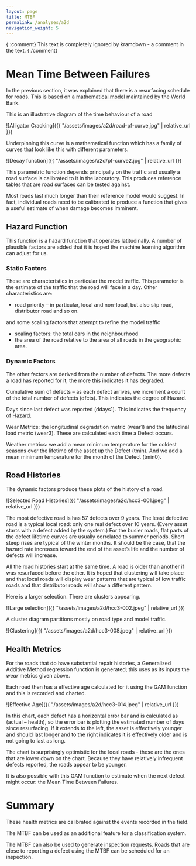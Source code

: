 ```yaml
---
layout: page
title: MTBF
permalink: /analyses/a2d
navigation_weight: 5
---
```


{::comment}
This text is completely ignored by kramdown - a comment in the text.
{:/comment}

# Mean Time Between Failures

In the previous section, it was explained that there is a resurfacing schedule
for roads. This is based on a [mathematical
model](https://documents.worldbank.org/en/publication/documents-reports/documentdetail/793271468171847482/fourth-highway-development-and-management-model-hdm-4-road-use-costs-model-documentation)
maintained by the World Bank.

This is an illustrative diagram of the time behaviour of a road

![Alligator Cracking]({{ "/assets/images/a2d/road-pf-curve.jpg" | relative_url }})

Underpinning this curve is a mathematical function which has a family of curves
that look like this with different parameters.

![Decay function]({{ "/assets/images/a2d/pf-curve2.jpg" | relative_url }})

This parametric function depends principally on the traffic and usually a road
surface is calibrated to it in the laboratory. This produces reference tables
that are road surfaces can be tested against. 

Most roads last much longer than their reference model would suggest. In fact,
individual roads need to be calibrated to produce a function that gives a useful
estimate of when damage becomes imminent.

## Hazard Function 

This function is a hazard function that operates latitudinally. A number of
plausible factors are added that it is hoped the machine learning algorithm can
adjust for us.

### Static Factors

These are characteristics in particular the model traffic. This parameter is the
estimate of the traffic that the road will face in a day. Other characteristics
are:

  - road priority – in particular, local and non-local, but also slip road,
    distributor road and so on.
  
and some scaling factors that attempt to refine the model traffic

  - scaling factors: the total cars in the neighbourhood
  - the area of the road relative to the area of all roads in the geographic
  area. 
  
### Dynamic Factors

The other factors are derived from the number of defects. The more defects a
road has reported for it, the more this indicates it has degraded.

Cumulative sum of defects – as each defect arrives, we increment a count of the
total number of defects (dfcts). This indicates the degree of Hazard.

Days since last defect was reported (ddays1). This indicates the frequency of Hazard.

Wear Metrics: the longitudinal degradation metric (wear1) and the latitudinal
load metric (wear3). These are calculated each time a Defect occurs.

Weather metrics: we add a mean minimum temperature for the coldest seasons over
the lifetime of the asset up the Defect (tmin). And we add a mean minimum
temperature for the month of the Defect (tmin0).

## Road Histories

The dynamic factors produce these plots of the history of a road.

![Selected Road Histories]({{ "/assets/images/a2d/hcc3-001.jpeg" | relative_url }})

The most defective road is has 57 defects over 9 years. The least defective road
is a typical local road: only one real defect over 10 years. (Every asset starts
with a defect added by the system.) For the busier roads, flat parts of the
defect lifetime curves are usually correlated to summer periods. Short steep
rises are typical of the winter months. It should be the case, that the hazard
rate increases toward the end of the asset’s life and the number of defects will
increase.

All the road histories start at the same time. A road is older than another if
was resurfaced before the other. It is hoped that clustering will take place and
that local roads will display wear patterns that are typical of low traffic
roads and that distributor roads will show a different pattern.

Here is a larger selection. There are clusters appearing.

![Large selection]({{ "/assets/images/a2d/hcc3-002.jpeg" | relative_url }})

A cluster diagram partitions mostly on road type and model traffic.

![Clustering]({{ "/assets/images/a2d/hcc3-008.jpeg" | relative_url }})

## Health Metrics

For the roads that do have substantial repair histories, a Generalized Additive
Method regression function is generated; this uses as its inputs the *wear*
metrics given above.

Each road then has a effective age calculated for it using the GAM function and
this is recorded and charted. 

![Effective Age]({{ "/assets/images/a2d/hcc3-014.jpeg" | relative_url }})

In this chart, each defect has a horizontal error bar and is calculated as
(actual – health), so the error bar is plotting the estimated number of days
since resurfacing. If it extends to the left, the asset is effectively younger
and should last longer and to the right indicates it is effectively older and is
not going to last as long.

The chart is surprisingly optimistic for the local roads - these are the ones
that are lower down on the chart. Because they have relatively infrequent
defects reported, the roads appear to be younger.

It is also possible with this GAM function to estimate when the next defect
might occur: the Mean Time Between Failures.

# Summary

These health metrics are calibrated against the events recorded in the field.

The MTBF can be used as an additional feature for a classification system.

The MTBF can also be used to generate inspection requests. Roads that are close
to reporting a defect using the MTBF can be scheduled for an inspection. 
